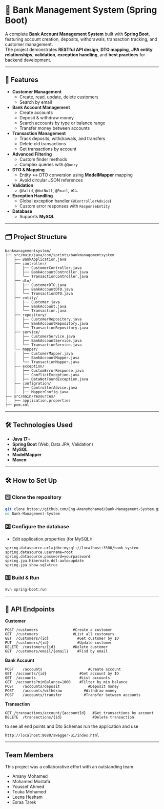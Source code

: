 # 🏦 Bank Management System (Spring Boot)

A complete **Bank Account Management System** built with **Spring Boot**, featuring account creation, deposits, withdrawals, transaction tracking, and customer management.  
The project demonstrates **RESTful API design**, **DTO mapping**, **JPA entity relationships**, **validation**, **exception handling**, and **best practices** for backend development.

---

## 📌 Features

- **Customer Management**
  - Create, read, update, delete customers
  - Search by email
- **Bank Account Management**
  - Create accounts
  - Deposit & withdraw money
  - Search accounts by type or balance range
  - Transfer money between accounts
- **Transaction Management**
  - Track deposits, withdrawals, and transfers
  - Delete old transactions
  - Get transactions by account
- **Advanced Filtering**
  - Custom finder methods
  - Complex queries with `@Query`
- **DTO & Mapping**
  - Entity ↔ DTO conversion using **ModelMapper** mapping
  - Avoid circular JSON references
- **Validation**
  - `@Valid`, `@NotNull`, `@Email`, etc.
- **Exception Handling**
  - Global exception handler (`@ControllerAdvice`)
  - Custom error responses with `ResponseEntity`
- **Database**
  - Supports **MySQL**

---

## 🗂 Project Structure
```
bankmanagementsystem/
├── src/main/java/com/sprints/bankmanagementsystem
│   ├── BankApplication.java
│   ├── controller/
│   │   ├── CustomerController.java
│   │   ├── BankAccountController.java
│   │   └── TransactionController.java
│   ├── dto/
│   │   ├── CustomerDTO.java
│   │   ├── BankAccountDTO.java
│   │   └── TransactionDTO.java
│   ├── entity/
│   │   ├── Customer.java
│   │   ├── BankAccount.java
│   │   └── Transaction.java
│   ├── repository/
│   │   ├── CustomerRepository.java
│   │   ├── BankAccountRepository.java
│   │   └── TransactionRepository.java
│   ├── service/
│   │   ├── CustomerService.java
│   │   ├── BankAccountService.java
│   │   └── TransactionService.java
│   └── mapper/
│   │   ├── CustomerMapper.java
│   │   ├── BankAccountMapper.java
│   │   └── TransactionMapper.java
│   ├── exception/ 
│   │   ├── CustomErrorResponse.java
│   │   ├── ConflictException.java
│   │   ├── DataNotFoundException.java
│   ├── configration/ 
│   │   ├── ControllerAdvice.java
│   │   ├── MapperConfig.java
├── src/main/resources/
│   ├── application.properties
├── pom.xml
```
---

## 🛠 Technologies Used

- **Java 17+**
- **Spring Boot** (Web, Data JPA, Validation)
- **MySQL**
- **ModelMapper**
- **Maven**

---

## 🛠️ How to Set Up

### 1️⃣ Clone the repository
```bash
git clone https://github.com/Eng-AmanyMohamed/Bank-Management-System.git
cd Bank-Management-System
```
### 2️⃣ Configure the database
- Edit application.properties (for MySQL):
```
spring.datasource.url=jdbc:mysql://localhost:3306/bank_system
spring.datasource.username=root
spring.datasource.password=yourpassword
spring.jpa.hibernate.ddl-auto=update
spring.jpa.show-sql=true
```
### 3️⃣ Build & Run
```
mvn spring-boot:run
```
---
## 📍 API Endpoints
**Customer**
```
POST /customers	               #Create a customer
GET	 /customers	               #List all customers
GET	 /customers/{id}	         #Get customer by ID
PUT	 /customers/{id}	         #Update customer
DELETE	/customers/{id}	       #Delete customer
GET	 /customers/email/{email}	 #Find by email
```

**Bank Account**
```
POST	/accounts	                  #Create account
GET	 /accounts/{id}	              #Get account by ID
GET	 /accounts	                  #List accounts
GET	 /accounts?minBalance=1000	  #Filter by min balance
POST	/accounts/deposit	          #Deposit money
POST	/accounts/withdraw	        #Withdraw money
POST	/accounts/transfer	        #Transfer between accounts
```
**Transaction**
```
GET	/transactions/account/{accountId} 	#Get transactions by account
DELETE	/transactions/{id}	            #Delete transaction
```
to see all end points and Dto Schemas run the application and use 
```
http://localhost:8080/swagger-ui/index.html
```
---
## Team Members
This project was a collaborative effort with an outstanding team:
- Amany Mohamed
- Mohamed Mostafa
- Youssef Ahmed
- Touka Mohamed
- Leena Hesham
- Esraa Tarek
